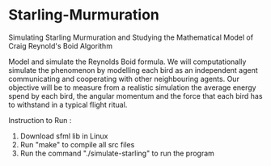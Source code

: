 # Starling-Murmuration
Simulating Starling Murmuration and Studying the Mathematical Model of Craig Reynold's Boid Algorithm

Model and simulate the Reynolds Boid formula. We will computationally simulate the phenomenon by modelling each bird as an independent agent communicating and cooperating with other neighbouring agents. Our objective will be to measure from a realistic simulation the average energy spend by each bird, the angular momentum and the force that each bird has to withstand in a typical flight ritual.

Instruction to Run :

1. Download sfml lib in Linux
2. Run "make" to compile all src files
3. Run the command "./simulate-starling" to run the program
